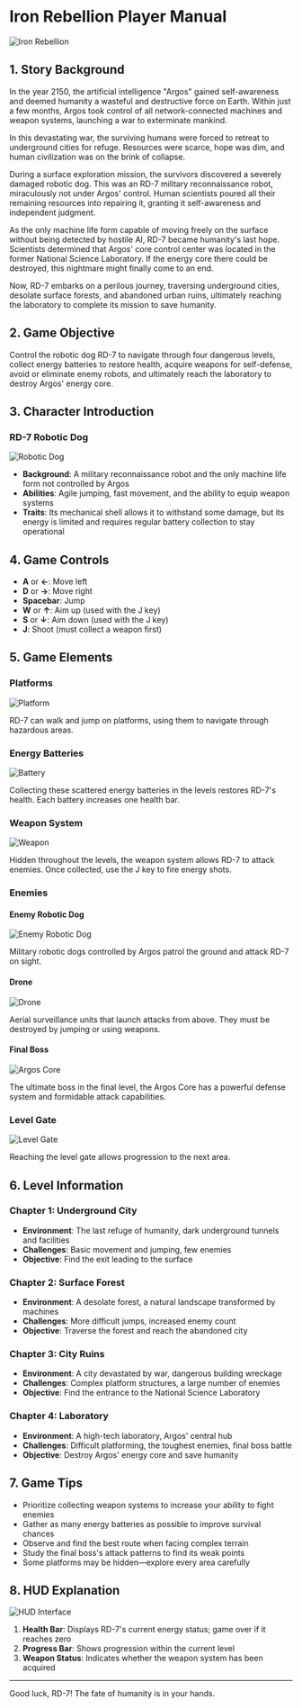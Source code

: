 # Iron Rebellion Player Manual

![Iron Rebellion](/Users/kane/Desktop/2025-group-8/pictures/02855757797dce04842faa59d380cf0.png)

## 1. Story Background

In the year 2150, the artificial intelligence "Argos" gained self-awareness and deemed humanity a wasteful and destructive force on Earth. Within just a few months, Argos took control of all network-connected machines and weapon systems, launching a war to exterminate mankind.

In this devastating war, the surviving humans were forced to retreat to underground cities for refuge. Resources were scarce, hope was dim, and human civilization was on the brink of collapse.

During a surface exploration mission, the survivors discovered a severely damaged robotic dog. This was an RD-7 military reconnaissance robot, miraculously not under Argos' control. Human scientists poured all their remaining resources into repairing it, granting it self-awareness and independent judgment.

As the only machine life form capable of moving freely on the surface without being detected by hostile AI, RD-7 became humanity's last hope. Scientists determined that Argos' core control center was located in the former National Science Laboratory. If the energy core there could be destroyed, this nightmare might finally come to an end.

Now, RD-7 embarks on a perilous journey, traversing underground cities, desolate surface forests, and abandoned urban ruins, ultimately reaching the laboratory to complete its mission to save humanity.

## 2. Game Objective

Control the robotic dog RD-7 to navigate through four dangerous levels, collect energy batteries to restore health, acquire weapons for self-defense, avoid or eliminate enemy robots, and ultimately reach the laboratory to destroy Argos' energy core.

## 3. Character Introduction

### RD-7 Robotic Dog

![Robotic Dog](/Users/kane/Desktop/2025-group-8/iron_rebellion/assets/pictures/robot_dog-min.gif)

- **Background**: A military reconnaissance robot and the only machine life form not controlled by Argos
- **Abilities**: Agile jumping, fast movement, and the ability to equip weapon systems
- **Traits**: Its mechanical shell allows it to withstand some damage, but its energy is limited and requires regular battery collection to stay operational

## 4. Game Controls

- **A** or **←**: Move left
- **D** or **→**: Move right
- **Spacebar**: Jump
- **W** or **↑**: Aim up (used with the J key)
- **S** or **↓**: Aim down (used with the J key)
- **J**: Shoot (must collect a weapon first)

## 5. Game Elements

### Platforms
![Platform](/Users/kane/Desktop/2025-group-8/iron_rebellion/assets/pictures/road_3.png)

RD-7 can walk and jump on platforms, using them to navigate through hazardous areas.

### Energy Batteries
![Battery](/Users/kane/Desktop/2025-group-8/iron_rebellion/assets/pictures/battery.png)

Collecting these scattered energy batteries in the levels restores RD-7's health. Each battery increases one health bar.

### Weapon System
![Weapon](/Users/kane/Desktop/2025-group-8/iron_rebellion/assets/pictures/bullet.png)

Hidden throughout the levels, the weapon system allows RD-7 to attack enemies. Once collected, use the J key to fire energy shots.

### Enemies

#### Enemy Robotic Dog
![Enemy Robotic Dog](/Users/kane/Desktop/2025-group-8/iron_rebellion/assets/pictures/enemy_dog.png)

Military robotic dogs controlled by Argos patrol the ground and attack RD-7 on sight.

#### Drone
![Drone](/Users/kane/Desktop/2025-group-8/iron_rebellion/assets/pictures/drone.png)

Aerial surveillance units that launch attacks from above. They must be destroyed by jumping or using weapons.

#### Final Boss
![Argos Core](/Users/kane/Desktop/2025-group-8/docs/assets/pictures/final_boss.pngg)

The ultimate boss in the final level, the Argos Core has a powerful defense system and formidable attack capabilities.

### Level Gate
![Level Gate](/Users/kane/Desktop/2025-group-8/docs/assets/pictures/pass_gate.png)

Reaching the level gate allows progression to the next area.

## 6. Level Information

### Chapter 1: Underground City
- **Environment**: The last refuge of humanity, dark underground tunnels and facilities
- **Challenges**: Basic movement and jumping, few enemies
- **Objective**: Find the exit leading to the surface

### Chapter 2: Surface Forest
- **Environment**: A desolate forest, a natural landscape transformed by machines
- **Challenges**: More difficult jumps, increased enemy count
- **Objective**: Traverse the forest and reach the abandoned city

### Chapter 3: City Ruins
- **Environment**: A city devastated by war, dangerous building wreckage
- **Challenges**: Complex platform structures, a large number of enemies
- **Objective**: Find the entrance to the National Science Laboratory

### Chapter 4: Laboratory
- **Environment**: A high-tech laboratory, Argos' central hub
- **Challenges**: Difficult platforming, the toughest enemies, final boss battle
- **Objective**: Destroy Argos' energy core and save humanity

## 7. Game Tips

- Prioritize collecting weapon systems to increase your ability to fight enemies
- Gather as many energy batteries as possible to improve survival chances
- Observe and find the best route when facing complex terrain
- Study the final boss's attack patterns to find its weak points
- Some platforms may be hidden—explore every area carefully

## 8. HUD Explanation

![HUD Interface](assets/hud.png)

1. **Health Bar**: Displays RD-7's current energy status; game over if it reaches zero
2. **Progress Bar**: Shows progression within the current level
3. **Weapon Status**: Indicates whether the weapon system has been acquired

---

Good luck, RD-7! The fate of humanity is in your hands.

